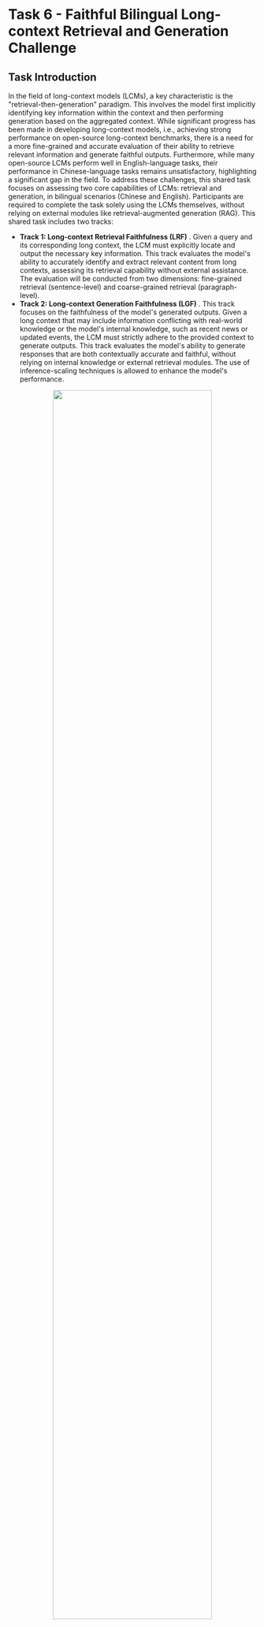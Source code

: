 # Task 6 - Faithful Bilingual Long-context Retrieval and Generation Challenge

## Task Introduction

In the field of long-context models (LCMs), a key characteristic is the "retrieval-then-generation" paradigm. This involves the model first implicitly identifying key information within the context and then performing generation based on the aggregated context. While significant progress has been made in developing long-context models, i.e., achieving strong performance on open-source long-context benchmarks, there is a need for a more fine-grained and accurate evaluation of their ability to retrieve relevant information and generate faithful outputs. Furthermore, while many open-source LCMs perform well in English-language tasks, their performance in Chinese-language tasks remains unsatisfactory, highlighting a significant gap in the field. To address these challenges, this shared task focuses on assessing two core capabilities of LCMs: retrieval and generation, in bilingual scenarios (Chinese and English). Participants are required to complete the task solely using the LCMs themselves, without relying on external modules like retrieval-augmented generation (RAG). This shared task includes two tracks:

* **Track 1: Long-context Retrieval Faithfulness (LRF)** . Given a query and its corresponding long context, the LCM must explicitly locate and output the necessary key information. This track evaluates the model's ability to accurately identify and extract relevant content from long contexts, assessing its retrieval capability without external assistance. The evaluation will be conducted from two dimensions: fine-grained retrieval (sentence-level) and coarse-grained retrieval (paragraph-level).
* **Track 2: Long-context Generation Faithfulness (LGF)** . This track focuses on the faithfulness of the model's generated outputs. Given a long context that may include information conflicting with real-world knowledge or the model's internal knowledge, such as recent news or updated events, the LCM must strictly adhere to the provided context to generate outputs. This track evaluates the model's ability to generate responses that are both contextually accurate and faithful, without relying on internal knowledge or external retrieval modules. The use of inference-scaling techniques is allowed to enhance the model's performance.

<div align=center>  <img src="Task_Introduction.png" width=80%></div>

## Data Description & Rules

L-CiteEval is a novelty benchmark, designed to evaluate the information retrieval ability and generation quality of NLP models on long-context tasks.

L-CiteEval is a novelty benchmark, designed to evaluate the information retrieval ability and generation quality of NLP models on long-context tasks, where the model needs to identify critical information while ignoring irrelevent interference.

To this end, we design a new benchmark construction method in which the dataset for each task undergoes three steps:

(1) **Seed Data & Padding Data Sampling**   

(2) **Padding Data Filtering**   (3) **Length Extension**.

We use multiple real and synthetic data sources as a basis, and extend the context length through different strategies to simluate complex retrieval and inference scenarios. The generated test samples' lengths range from 0k to 128k,  aiming to effectively measure the model's long-context comprehension ability.

## Data Format

We provide our bilingual test dataset based on L-CiteEval.

### Chinese

For Chinese dataset, we mainly provide  multi-hop tasks, including **1_hop**, **2_hop** and **3-hop**, each sample of which has interference needles ranging in length from 1 to 16. Based on 1-hop task, we build  **yes_no**  task by adding an answer to the 1_hop question. If the added answer is correct, then the corresponding  answer of the  'yes-no' task is 'yes', otherwise the 'yes-no' task's answer is 'no' . The 'answer-yes' samples and 'answer-no' samples are equally divided in our dataset.

Finally, we add **counting_stars** subset directly from the open source  library [Counting-Stars](https://github.com/nick7nlp/Counting-Stars) , and make sure that its volume is consistent with other subtasks.

<table style="font-size: 16px; margin: auto;margin: auto; width: 95%;" >
  <tr>
    <th>ZH - Task</th><th> Task Name </th><th> Samples</th><th>Length</th> <th> Facts Source </th> <th> Irrlevent Context Source</th></tr>
  <tr><th>qa1</th><th>1_hop</th><th>120</th><th rowspan=5> 8k - 64k </th><th rowspan=4>NLPCC-MH</th><th rowspan=4><a href = https://huggingface.co/datasets/Linly-AI/Chinese-pretraining-dataset>Chinese-Pretraining</a> </th></tr>
<tr><th>qa2</th><th>2_hop</th><th>120</th></tr>
<tr><th>qa3</th><th>3_hop</th><th>120</th></tr>
<tr><th>qa4</th><th>yes_no</th><th>120</th></tr>
<tr><th>qa5</th><th>counting_stars</th><th>120</th><th>-</th> <th> <a href = https://github.com/nick7nlp/Counting-Stars>Counting-Stars<a></th></tr> </table>

### English

For English dataset, we also offer five subtasks. First, we build the **multihop_qa** subtask based on [HotpotQA](https://arxiv.org/pdf/1809.09600)  and [2WikiMultihopQA](https://arxiv.org/pdf/2011.01060) , and build the **single_qa** subtask based on [NarrativeQA](https://arxiv.org/pdf/1712.07040) and [Natural Questions](https://aclanthology.org/Q19-1026.pdf). And for these two tasks, we add additional samples with difficulty levels for users' choices. Then, based on the likeihood that the models may not answer the question according to the provided context, we designed a number of **counterfact** samples, to test the faithfulness of the models to the provided context.

Finally, we add **counting_stars** subset directly from the open source  library [Counting-Stars](https://github.com/nick7nlp/Counting-Stars) , and add **niah** subtask from the open source [NIAH](https://github.com/gkamradt/LLMTest_NeedleInAHaystack/tree/main) .

<table style="font-size: 16px; margin: auto;margin: auto; width: 100%;">
  <tr>
    <th>EN - Task</th><th> Task Name </th><th> Samples</th><th>Length</th> <th> Facts Source </th> <th> Irrlevent Context Source</th></tr>
  <tr><th>qa1</th><th>multihop_qa</th><th>120</th><th rowspan=5> 8k - 64k</th><th><a href = https://huggingface.co/datasets/hotpotqa/hotpot_qa>HotpotQA</a> <br><a href = https://huggingface.co/datasets/voidful/2WikiMultihopQA>2WikiMultihopQA</a></th><th rowspan=3> Remaining Datasets <br> that not used as <br> Facts Source</th></tr>
<tr><th>qa2</th><th>single_qa</th> <th>120</th> <th><a href = https://huggingface.co/datasets/deepmind/narrativeqa> NarrativeQA</a> <br> <a href = https://ai.google.com/research/NaturalQuestions> NaturalQuestions</th></tr>
<tr><th>qa3</th><th>counterfact</th><th>120</th><th>-</th></tr>
<tr><th>qa4</th><th>counting_stars</th><th>120</th><th>-</th><th> <a href = https://github.com/nick7nlp/Counting-Stars>Counting-Stars<a></th></tr>
<tr><th>qa5</th><th>niah</th><th>120</th><th>-</th> <th><a href = https://github.com/gkamradt/LLMTest_NeedleInAHaystack> NIAH</a> </th></tr> </table>


## Data Loading

Basically, you may use the dataset by run :

```python

from datasets import load_dataset

# load Chinese dataset
zh_dataset = load_dataset('ZetangForward/Bilingual_CiteEval', revision="zh")

# load English dataset
en_dataset = load_dataset('ZetangForward/Bilingual_CiteEval', revision="en")


```

## Evaluation

For evaluation, we provide a quick-start evalutaion framework, which evalute models' ability on metrics:  precision, recall, f1 and cite numbers.

### Environment Setup

Remeber download the appropriate verison of flash-attn from   [flash-attn](https://github.com/Dao-AILab/flash-attention/releases) , then run:

```bash

git clone https://gitlab.com/iiGray/bilingual_citeeval_benchmark.git #把这个换成现在这个仓库
cd Bilingual_L-CiteEval-Ultra/src
conda create -n citeeval python=3.10 -y
conda activate citeeval
pip install torch==2.5.1
pip install -e .

pip install <path_to_flash_attn_whl_file>
```

### Start Evaluation

Following the environment setup, it's recommended that modify the configuration in **./config/default.yaml** and run in the current directory:

```bash
python scripts/run.py  # or export HF_ENDPOINT=https://hf-mirror.com && python scripts/run.py


```

We present the results of several common models:

<table style="font-size: 16px; margin: auto;margin: auto; width: 85%;">
  <tr>
    <th>ZH - Task</th>  <th>Metric</th><th>Llama3.1<br>-8B-Instruct</th> <th>Qwen2.5<br>-7B-Instruct</th>
  <th>Mistral-7B<br>-Instruct-v0.2</th><th> glm-4<br>-9b-chat</th></tr>
<tr>
    <th rowspan = 3>qa1</th>
<th> f1-answer </th><th><th></th></th><th><th></th></th>
  </tr>
<tr> <th> f1-cite </th> <th></th><th></th></th><th><th></th></tr>
<tr> <th> f1-avg. </th> <th></th><th></th></th><th><th></th></tr>
<tr>
    <th rowspan = 3>qa2</th>
<th> f1-answer </th><th><th></th></th><th><th></th></th>
  </tr>
<tr> <th> f1-cite </th> <th></th><th></th></th><th><th></th></tr>
<tr> <th> f1-avg. </th> <th></th><th></th></th><th><th></th></tr>
<tr>
    <th rowspan = 3>qa3</th>
<th> f1-answer </th><th><th></th></th></th><th><th></th>
  </tr>
<tr> <th> f1-cite </th> <th></th><th></th></th><th><th></th></tr>
<tr> <th> f1-avg. </th> <th></th><th></th></th><th><th></th></tr>
<tr>
    <th rowspan = 3>qa4</th>
<th> f1-answer </th><th><th></th></th></th><th><th></th>
  </tr>
<tr> <th> f1-cite </th> <th></th><th></th></th><th><th></th></tr>
<tr> <th> f1-avg. </th> <th></th><th></th></th><th><th></th></tr>
<tr>
    <th rowspan = 3>qa5</th>
<th> f1-answer </th><th><th></th></th></th><th><th></th>
  </tr>
<tr> <th> f1-cite </th> <th></th><th></th></th><th><th></th></tr>
<tr> <th> f1-avg. </th> <th></th><th></th></th><th><th></th></tr>
<tr> <th colspan = 2>ZH - Avg.</th><th></th><th></th></th><th><th></th></tr>
  <tr>
    <th>EN - Task</th>  <th>Metric</th><th>Llama3.1<br>-8B-Instruct</th> <th>Qwen2.5<br>-7B-Instruct</th>
  <th>Mistral-7B<br>-Instruct-v0.2</th><th> glm-4<br>-9b-chat</th></tr>
<tr>
    <th rowspan = 3>qa1</th>
<th> f1-answer </th><th><th></th></th></th><th><th></th>
  </tr>
<tr> <th> f1-cite </th> <th></th><th></th></th><th><th></th></tr>
<tr> <th> f1-avg. </th> <th></th><th></th></th><th><th></th></tr>
<tr>
    <th rowspan = 3>qa2</th>
<th> f1-answer </th><th><th></th></th></th><th><th></th>
  </tr>
<tr> <th> f1-cite </th> <th></th><th></th></th><th><th></th></tr>
<tr> <th> f1-avg. </th> <th></th><th></th></th><th><th></th></tr>
<tr>
    <th rowspan = 3>qa3</th>
<th> f1-answer </th><th><th></th></th></th><th><th></th>
  </tr>
<tr> <th> f1-cite </th> <th></th><th></th></th><th><th></th></tr>
<tr> <th> f1-avg. </th> <th></th><th></th></th><th><th></th></tr>
<tr>
    <th rowspan = 3>qa4</th>
<th> f1-answer </th><th><th></th></th></th><th><th></th>
  </tr>
<tr> <th> f1-cite </th> <th></th><th></th></th><th><th></th></tr>
<tr> <th> f1-avg. </th> <th></th><th></th></th><th><th></th></tr><tr>
    <th rowspan = 3>qa5</th>
<th> f1-answer </th><th><th></th></th></th><th><th></th>
  </tr>
<tr> <th> f1-cite </th> <th></th><th></th></th><th><th></th></tr>
<tr> <th> f1-avg. </th> <th></th><th></th></th><th><th></th></tr>
<tr> <th colspan = 2>EN - Avg.</th><th></th><th></th></th><th><th></th></tr>
<tr> <th colspan = 2> <b> AVG. <b></th><th></th><th></th></th><th><th></th></tr>
</table>

## Submission

For submission, the following materials should be packaged as one `zip` file and sent to [xzs23@mails.tsinghua.edu.cn](mailto:xzs23@mails.tsinghua.edu.cn):

***Submission File** : The output sentences should be written into one text file. **The format of the submission file must be the same as the input file. Specifically, the submission file must contain the same number of lines as the input file, and each line is a correct sentence corresponding to the sentence in the input file.**

***Code** : The code folder should contain all the codes of data augmentation, data processing, model training, and model inference.

***Document** :

***Data Description** : The document needs to contain a brief description of supervised and unsupervised data used in the experiment, as well as the data augmentation methods for unsupervised data.

***Sharing Link of Unsupervised Data** : Unsupervised data used in the experiment should be uploaded to a cloud storage, i.e., net disk, and the sharing link should be included in the document. It is not allowed to use data that violates the rules during model training.

## Contact & Citation

If your publication employs our dataset, please cite the following article:

```

@article{tang2024citeeval,

  title={L-CiteEval: Do Long-Context Models Truly Leverage Context for Responding?},

  author={Tang, Zecheng and Zhou, Keyan and Li, Juntao and Ji, Baibei and Hou, Jianye and Zhang, Min},

  journal={arXiv preprint arXiv:2410.02115},

  year={2024}

}

```

If you have any questions about this task, please email to **zecheng.tang@foxmail.com**
